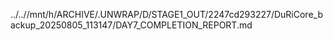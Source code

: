 ../..//mnt/h/ARCHIVE/.UNWRAP/D/STAGE1_OUT/2247cd293227/DuRiCore_backup_20250805_113147/DAY7_COMPLETION_REPORT.md